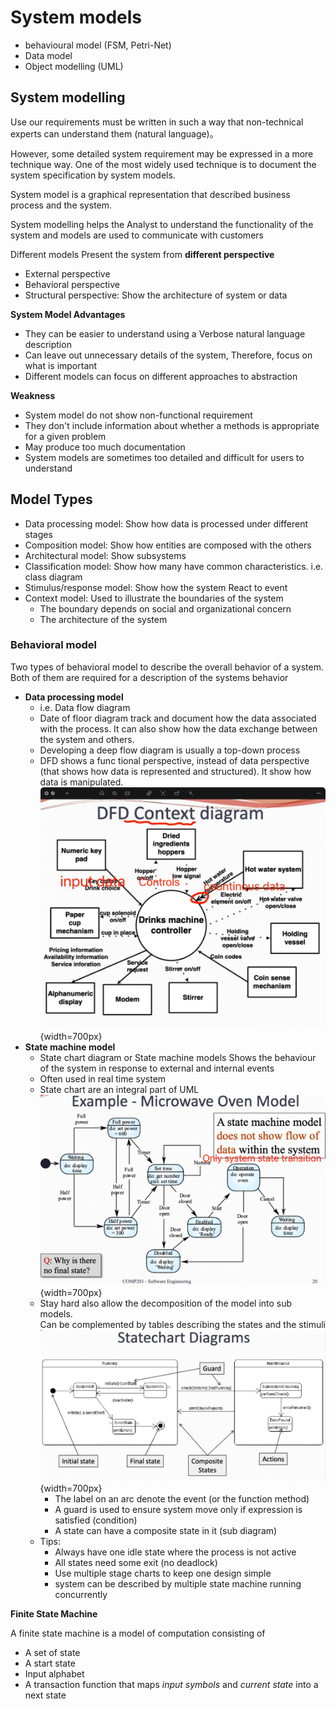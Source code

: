 # System models

- behavioural model (FSM, Petri-Net)
- Data model
- Object modelling (UML)

## System modelling
Use our requirements must be written in such a way that non-technical experts can understand them (natural language)。

However, some detailed system requirement may be expressed in a more technique way. One of the most widely used technique is to document the system specification by system models.

System model is a graphical representation that described business process and the system.

System modelling helps the Analyst to understand the functionality of the system and models are used to communicate with customers

Different models Present the system from **different perspective**

- External perspective
- Behavioral perspective
- Structural perspective: Show the architecture of system or data

**System Model Advantages**

- They can be easier to understand using a Verbose natural language description
- Can leave out unnecessary details of the system, Therefore, focus on what is important
- Different models can focus on different approaches to abstraction


**Weakness**

- System model do not show non-functional requirement
- They don't include information about whether a methods is appropriate for a given problem
- May produce too much documentation
- System models are sometimes too detailed and difficult for users to understand

## Model Types
- Data processing model: Show how data is processed under different stages
- Composition model: Show how entities are composed with the others
- Architectural model: Show subsystems
- Classification model: Show how many have common characteristics. i.e. class diagram
- Stimulus/response model: Show how the system React to event
- Context model: Used to illustrate the boundaries of the system
    - The boundary depends on social and organizational concern
    - The architecture of the system


### Behavioral model

Two types of behavioral model to describe the overall behavior of a system. Both of them are required for a description of the systems behavior

- **Data processing model**
    - i.e. Data flow diagram
    - Date of floor diagram track and document how the data associated with the process. It can also show how the data exchange between the system and others.
    - Developing a deep flow diagram is usually a top-down process
    - DFD shows a func tional perspective, instead of data perspective (that shows how data is represented and structured). It show how data is manipulated.  
    ![alt text](resources/image21.png){width=700px}
- **State machine model**
    - State chart diagram or State machine models Shows the behaviour of the system in response to external and internal events
    - Often used in real time system
    - State chart are an integral part of UML  
    ![alt text](resources/image22.png){width=700px}
    - Stay hard also allow the decomposition of the model into sub models.  
    Can be complemented by tables describing the states and the stimuli  
    ![alt text](resources/image23.png){width=700px}
        - The label on an arc denote the event (or the function method)
        - A guard is used to ensure system move only if expression is satisfied (condition)
        - A state can have a composite state in it (sub diagram)
    - Tips:
        - Always have one idle state where the process is not active
        - All states need some exit (no deadlock)
        - Use multiple stage charts to keep one design simple
        -  system can be described by multiple state machine running concurrently

**Finite State Machine**

A finite state machine is a model of computation consisting of

- A set of state
- A start state
- Input alphabet
- A transaction function that maps *input symbols* and *current state* into a next state
